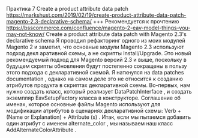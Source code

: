 Практика 7 Create a product attribute data patch
https://markshust.com/2019/02/19/create-product-attribute-data-patch-magento-2.3-declarative-schema/
+++ Рекомендуется к прочтению https://bsscommerce.com/confluence/magento-2-eav-model-things-you-may-not-know/
Create a product attribute data patch with Magento 2.3's declarative schema
Я проводил рефакторинг одного из моих модулей Magento 2 и заметил, что основные модули Magento 2.3 используют подход декл
аративной схемы, а не скрипты Install/Upgrade. Это новый рекомендуемый подход для Magento версий 2.3 и выше, поскольку в
будущем скрипты обновления будут постепенно сокращены в пользу этого подхода с декларативной схемой.
Я наткнулся на data patches documentation , однако на самом деле это не относится к созданию атрибутов продукта в скриптах
декларативной схемы.
Во-первых, нам нужно создать класс, который реализует DataPatchInterface , и создать экземпляр EavSetupFactory класса в
конструкторе.
Соглашение об именах, которое основные файлы Magento используют для модификации атрибутов в сценариях декларативной
схемы: Verb + (Name or Explanation) + Attribute (s) . Итак, если мы пытаемся добавить один атрибут с именем alternate_color ,
мы называем наш класс AddAlternateColorAttribute .